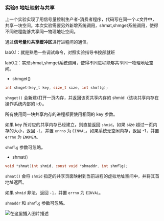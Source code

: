 ### 实验6 地址映射与共享

上一个实验实现了用信号量控制生产者-消费者程序，代码写在同一个.c文件中，共享一块空间。本次实验需要另外新增系统调用，shmat,shmget系统调用，使得不同进程能够共享同一物理地址空间。

通过**信号量**和**共享缓冲区**进行进程间的通信。



lab0.1：就是熟悉一些调试命令，对照实验指导书按部就班

lab0.2：实现shmat,shmget系统调用，使得不同进程能够共享同一物理地址空间。

- shmget()

```c
int shmget(key_t key, size_t size, int shmflg);
```

`shmget()` 会新建/打开一页内存，并返回该页共享内存的 shmid（该块共享内存在操作系统内部的 id）。

所有使用同一块共享内存的进程都要使用相同的 key 参数。

如果 key 所对应的共享内存已经建立，则直接返回 `shmid`。如果 size 超过一页内存的大小，返回 `-1`，并置 `errno` 为 `EINVAL`。如果系统无空闲内存，返回 -1，并置 `errno` 为 `ENOMEM`。

`shmflg` 参数可忽略。

- shmat()

```c
void *shmat(int shmid, const void *shmaddr, int shmflg);
```

`shmat()` 会将 `shmid` 指定的共享页面映射到当前进程的虚拟地址空间中，并将其首地址返回。

如果 `shmid` 非法，返回 `-1`，并置 `errno` 为 `EINVAL`。

`shmaddr` 和 `shmflg` 参数可忽略。



![在这里插入图片描述](https://img-blog.csdnimg.cn/9a4736a3c76f45c89bd236bcec303a6d.png?x-oss-process=image/watermark,type_ZmFuZ3poZW5naGVpdGk,shadow_10,text_aHR0cHM6Ly9ibG9nLmNzZG4ubmV0L3FxXzM3ODU3MjI0,size_16,color_FFFFFF,t_70)




